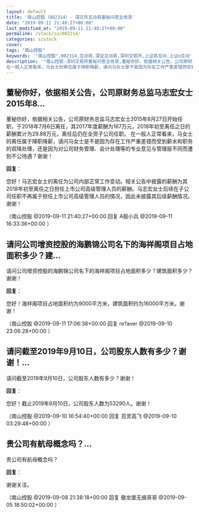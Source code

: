 ```yaml
---
layout: default
title: '南山控股（002314）- 深交所互动易董秘问答全收录'
date: "2019-09-11 21:40:27+00:00"
last_modified_at: "2019-09-11 21:40:27+00:00"
permalink: /stock/sz/002314/
categories: szstock
cover: 
tags: "南山控股"
keywords: '"南山控股",002314,互动易,深证互动易,深圳交易所,上证易互动,上证e互动'
description: '"南山控股-深圳交易所董秘问答全收录,董秘你好，依据相关公告，公司原财务总监马志宏女士2015年8月27日开始任职，于2018年7月6日离任，其2017年度薪酬为167万元，2018年初至离任之日的薪酬累计为29.88万元，离任后仍在全资子公司任职。
在一般人正常看来，马女士的离任属于降职降薪，请问马女士是不是因为存在工作严重差错而受到薪水和职务的双降处理，还是因为对公司财务管理、会计处理等的专业意见与管理层不同而遭到不公待遇？谢谢！"'
---
```


## 董秘你好，依据相关公告，公司原财务总监马志宏女士2015年8...

董秘你好，依据相关公告，公司原财务总监马志宏女士2015年8月27日开始任职，于2018年7月6日离任，其2017年度薪酬为167万元，2018年初至离任之日的薪酬累计为29.88万元，离任后仍在全资子公司任职。
在一般人正常看来，马女士的离任属于降职降薪，请问马女士是不是因为存在工作严重差错而受到薪水和职务的双降处理，还是因为对公司财务管理、会计处理等的专业意见与管理层不同而遭到不公待遇？谢谢！

**回复**：

您好！马志宏女士的离任为公司内部正常工作变动。相关公告中披露的薪酬为其2018年初至离任之日担任上市公司高级管理人员的薪酬。马志宏女士后续在子公司任职不再属于担任上市公司高级管理人员的情况，因此未披露其后续薪酬情况。谢谢！ 

（南山控股  @2019-09-11 21:40:27+00:00 回复 A股小兵  @2019-09-11 16:33:36+00:00 ）

## 请问公司增资控股的海鹏锦公司名下的海祥阁项目占地面积多少？建...

请问公司增资控股的海鹏锦公司名下的海祥阁项目占地面积多少？建筑面积多少？谢谢！

**回复**：

您好！海祥阁项目占地面积约为9000平方米，建筑面积约为16000平方米。谢谢！ 

（南山控股  @2019-09-11 17:06:38+00:00 回复 re?aver  @2019-09-10 23:06:28+00:00 ）

## 请问截至2019年9月10日，公司股东人数有多少？谢谢！...

请问截至2019年9月10日，公司股东人数有多少？谢谢！

**回复**：

您好！截止2019年9月10日，公司股东人数为53290人。谢谢！ 

（南山控股  @2019-09-10 16:54:40+00:00 回复 百灵高飞  @2019-09-10 03:29:48+00:00 ）

## 贵公司有航母概念吗？...

贵公司有航母概念吗？

**回复**：

谢谢关注。 

（南山控股  @2019-09-08 21:38:18+00:00 回复 傲龙堡无痕哥哥  @2019-09-05 18:50:02+00:00 ）

